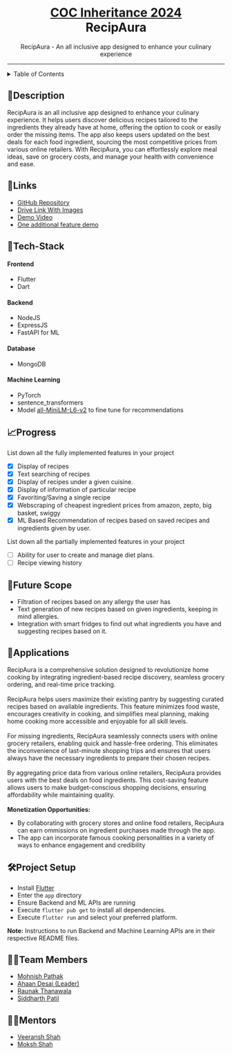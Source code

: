 <h1 align="center">
  <a href="https://github.com/CommunityOfCoders/Inheritance2k24/tree/main">
    COC Inheritance 2024
  </a>
  <br>
  RecipAura
</h1>

<div align="center">
   RecipAura - An all inclusive app designed to enhance your culinary experience<br>
</div>
<hr>

<details>
<summary>Table of Contents</summary>


</details>

## 📝Description


RecipAura is an all inclusive app designed to enhance your culinary experience. It helps users discover delicious recipes tailored to the ingredients they already have at home, offering the option to cook or easily order the missing items. The app also keeps users updated on the best deals for each food ingredient, sourcing the most competitive prices from various online retailers. With RecipAura, you can effortlessly explore meal ideas, save on grocery costs, and manage your health with convenience and ease.


## 🔗Links

- [GitHub Repository](https://github.com/ahaandesai27/Inheritance-2024-mars/)
- [Drive Link With Images](https://drive.google.com/drive/folders/1lK0WO_84jMTitClY9AbI8sLon2v8lIqr)
- [Demo Video](https://drive.google.com/file/d/11qeJBG8gKJwyzs2Np_9zg-N3zV6tQvAk/view?usp=sharing)
- [One additional feature demo](https://drive.google.com/file/d/1fRHY0BdG7wU06-DBzbLKqv-JhicirM_p/view?usp=drive_link)

## 🤖Tech-Stack

#### Frontend

- Flutter
- Dart

#### Backend

- NodeJS
- ExpressJS
- FastAPI for ML

#### Database

- MongoDB


#### Machine Learning
- PyTorch
- sentence_transformers 
- Model [all-MiniLM-L6-v2](https://huggingface.co/sentence-transformers/all-MiniLM-L6-v2) to fine tune for recommendations


## 📈Progress

List down all the fully implemented features in your project

- [x] Display of recipes
- [x] Text searching of recipes
- [x] Display of recipes under a given cuisine.
- [x] Display of information of particular recipe
- [x] Favoriting/Saving a single recipe
- [x] Webscraping of cheapest ingredient prices from amazon, zepto, big basket, swiggy
- [x] ML Based Recommendation of recipes based on saved recipes and ingredients given by user.

List down all the partially implemented features in your project

- [ ] Ability for user to create and manage diet plans.
- [ ] Recipe viewing history

## 🔮Future Scope

- Filtration of recipes based on any allergy the user has
- Text generation of new recipes based on given ingredients, keeping in mind allergies.
- Integration with smart fridges to find out what ingredients you have and suggesting recipes based on it.

## 💸Applications

RecipAura is a comprehensive solution designed to revolutionize home cooking by integrating ingredient-based recipe discovery, seamless grocery ordering, and real-time price tracking. <br><br> 
RecipAura helps users maximize their existing pantry by suggesting curated recipes based on available ingredients. This feature minimizes food waste, encourages creativity in cooking, and simplifies meal planning, making home cooking more accessible and enjoyable for all skill levels. <br><br> 
For missing ingredients, RecipAura seamlessly connects users with online grocery retailers, enabling quick and hassle-free ordering. This eliminates the inconvenience of last-minute shopping trips and ensures that users always have the necessary ingredients to prepare their chosen recipes. <br><br> 
By aggregating price data from various online retailers, RecipAura provides users with the best deals on food ingredients. This cost-saving feature allows users to make budget-conscious shopping decisions, ensuring affordability while maintaining quality.
<br><br>
<b>Monetization Opportunities:</b>
- By collaborating with grocery stores and online food retailers, RecipAura can earn ommissions on ingredient purchases made through the app. 
- The app can incorporate famous cooking personalities in a variety of ways to enhance engagement and credibility

## 🛠Project Setup


- Install [Flutter](https://docs.flutter.dev/get-started/install)
- Enter the `app` directory
- Ensure Backend and ML APIs are running
- Execute `flutter pub get` to install all dependencies.
- Execute `flutter run` and select your preferred platform.

<b>Note:</b> Instructions to run Backend and Machine Learning APIs are in their respective README files.



## 👨‍💻Team Members

- [Mohnish Pathak](https://github.com/BoredAAf1)
- [Ahaan Desai (Leader)](https://github.com/ahaandesai27)
- [Raunak Thanawala](https://github.com/Raunak-2005)
- [Siddharth Patil](https://github.com/simd1)

## 👨‍🏫Mentors

- [Veeransh Shah](https://github.com/Veeransh14)
- [Moksh Shah](https://github.com/Moksh01)

